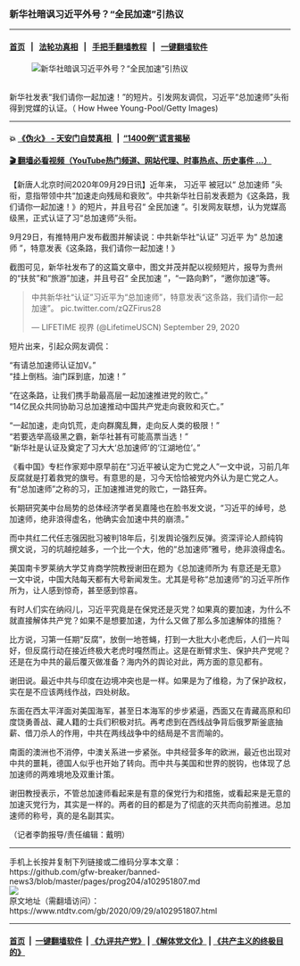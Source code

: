 ### 新华社暗讽习近平外号？“全民加速”引热议
------------------------

#### [首页](https://github.com/gfw-breaker/banned-news3/blob/master/README.md) &nbsp;&nbsp;|&nbsp;&nbsp; [法轮功真相](https://github.com/begood0513/basic/blob/master/README.md)  &nbsp;&nbsp;|&nbsp;&nbsp; [手把手翻墙教程](https://github.com/gfw-breaker/guides/wiki)  &nbsp;&nbsp;|&nbsp;&nbsp; [一键翻墙软件](https://github.com/gfw-breaker/nogfw/blob/master/README.md)  



<div><div class="featured_image">
 <figure>
  <img alt="新华社暗讽习近平外号？“全民加速”引热议" src="https://i.ntdtv.com/assets/uploads/2020/09/GettyImages-1139366942-800x450.jpg"/>
 </figure><br/>
 <span class="caption">
  新华社发表“我们请你一起加速！”的短片。引发网友调侃，习近平“总加速师”头衔得到党媒的认证。（ How Hwee Young-Pool/Getty Images)
 </span>
</div>
</div><hr/>

#### 💥 [《伪火》 - 天安门自焚真相 ](http://158.247.195.190:10000/videos/blog/weihuo.html)&nbsp; |&nbsp; [“1400例”谎言揭秘  ](http://158.247.195.190:10000/videos/blog/jiexi1400.html)

#### [ 🎬  翻墙必看视频（YouTube热门频道、网站代理、时事热点、历史事件 ...）](https://github.com/gfw-breaker/links/blob/master/banned.md)

<div><div class="post_content" itemprop="articleBody">
 <p>
  【新唐人北京时间2020年09月29日讯】近年来，
  <ok href="https://www.ntdtv.com/gb/习近平.htm">
   习近平
  </ok>
  被冠以“
  <ok href="https://www.ntdtv.com/gb/总加速师.htm">
   总加速师
  </ok>
  ”头衔，意指带领中共“加速走向残局和衰败”。中共新华社日前发表题为《这条路，我们请你一起加速！》的短片，并且号召“
  <ok href="https://www.ntdtv.com/gb/全民加速.htm">
   全民加速
  </ok>
  ”。引发网友联想，认为党媒高级黑，正式认证了习“总加速师”头衔。
 </p>
 <p>
  9月29日，有推特用户发布截图并解读说：中共新华社“认证”
  <ok href="https://www.ntdtv.com/gb/习近平.htm">
   习近平
  </ok>
  为“
  <ok href="https://www.ntdtv.com/gb/总加速师.htm">
   总加速师
  </ok>
  ”，特意发表《这条路，我们请你一起加速！》
 </p>
 <p>
  截图可见，新华社发布了的这篇文章中，图文并茂并配以视频短片，报导为贵州的“扶贫”和“旅游”加速，并且号召“
  <ok href="https://www.ntdtv.com/gb/全民加速.htm">
   全民加速
  </ok>
  ”，“一路向黔”，“邀你加速”等。
 </p>
 <blockquote class="twitter-tweet" data-dnt="true" data-width="500">
  <p dir="ltr" lang="zh">
   中共新华社“认证”习近平为“总加速师”，特意发表“这条路，我们请你一起加速”。
   <ok href="https://t.co/zQZFirus28">
    pic.twitter.com/zQZFirus28
   </ok>
  </p>
  <p>
   — LIFETIME 视界 (@LifetimeUSCN)
   <ok href="https://twitter.com/LifetimeUSCN/status/1310740714821693440?ref_src=twsrc%5Etfw">
    September 29, 2020
   </ok>
  </p>
 </blockquote>
 <p>
  <script async="" charset="utf-8" src="https://platform.twitter.com/widgets.js">
  </script>
 </p>
 <p>
  <p>
   短片出来，引起众网友调侃：
  </p>
  <p>
   “有请总加速师认证加V。”
   <br/>
   “挂上倒档。油门踩到底，加速！”
  </p>
  <p>
   “在这条路，让我们携手助最高层一起加速推进党的败亡。”
   <br/>
   “14亿民众共同协助习总加速推动中国共产党走向衰败和灭亡。”
  </p>
  <p>
   “一起加速，走向饥荒，走向群魔乱舞，走向反人类的极限！”
   <br/>
   “若要选举高级黑之霸，新华社甚有可能高票当选！”
   <br/>
   “新华社是认证及奠定了习大大‘总加速师’的‘江湖地位’。”
  </p>
  <p>
   《看中国》专栏作家郑中原早前在“习近平被认定为亡党之人”一文中说，习前几年反腐就是打着救党的旗号。有意思的是，习今天恰恰被党内外认为是亡党之人。有“总加速师”之称的习，正加速推进党的败亡，一路狂奔。
  </p>
  <p>
   长期研究美中台局势的总体经济学者吴嘉隆也在脸书发文说，“习近平的绰号，总加速师，绝非浪得虚名，他确实会加速中共的崩溃。”
  </p>
  <p>
   而中共红二代任志强因批习被判18年后，引发舆论强烈反弹。资深评论人颜纯钩撰文说，习的坑越挖越多，一个比一个大，他的“总加速师”雅号，绝非浪得虚名。
  </p>
  <p>
   美国南卡罗莱纳大学艾肯商学院教授谢田在题为《总加速师所为 有意还是无意》一文中说，中国大陆每天都有大号新闻发生。尤其是号称“总加速师”的习近平所作所为，让人感到惊奇，甚至感到惊喜。
  </p>
  <p>
   有时人们实在纳闷儿，习近平究竟是在保党还是灭党？如果真的要加速，为什么不就直接解体共产党？如果不是想要加速，为什么又做了那么多加速解体的措施？
  </p>
  <p>
   比方说，习第一任期“反腐”，放倒一地苍蝇，打到一大批大小老虎后，人们一片叫好，但反腐行动在接近终极大老虎时嘎然而止。这是在断臂求生、保护共产党呢？还是在为中共的最后覆灭做准备？海内外的舆论对此，两方面的意见都有。
  </p>
  <p>
   谢田说。最近中共与印度在边境冲突也是一样。如果是为了维稳，为了保护政权，实在是不应该两线作战，四处树敌。
  </p>
  <p>
   东面在西太平洋面对美国海军，甚至日本海军的步步紧逼，西面又在青藏高原和印度饶勇善战、藏人籍的士兵们积极对抗。再考虑到在西线战争背后俄罗斯釜底抽薪、借刀杀人的作用，中共在两线战争中的结局是不言而喻的。
  </p>
  <p>
   南面的澳洲也不消停，中澳关系进一步紧张。中共经营多年的欧洲，最近也出现对中共的噩耗，德国人似乎也开始了转向。而中共与美国和世界的脱钩，也体现了总加速师的两难境地及双重计策。
  </p>
  <p>
   谢田教授表示，不管总加速师看起来是有意的保党行为和措施，或看起来是无意的加速灭党行为，其实是一样的。两者的目的都是为了彻底的灭共而向前推进。总加速师的称号，真的是名副其实。
  </p>
  <p>
   （记者李韵报导/责任编辑：戴明）
  </p>
  <div class="single_ad">
  </div>
 </p>
</div>
</div>
<hr/>
手机上长按并复制下列链接或二维码分享本文章：<br/>
https://github.com/gfw-breaker/banned-news3/blob/master/pages/prog204/a102951807.md <br/>
<a href='https://github.com/gfw-breaker/banned-news3/blob/master/pages/prog204/a102951807.md'><img src='https://github.com/gfw-breaker/banned-news3/blob/master/pages/prog204/a102951807.md.png'/></a> <br/>
原文地址（需翻墙访问）：https://www.ntdtv.com/gb/2020/09/29/a102951807.html


------------------------
#### [首页](https://github.com/gfw-breaker/banned-news3/blob/master/README.md) &nbsp;|&nbsp; [一键翻墙软件](https://github.com/gfw-breaker/nogfw/blob/master/README.md) &nbsp;| [《九评共产党》](https://github.com/gfw-breaker/9ping.md/blob/master/README.md#九评之一评共产党是什么) | [《解体党文化》](https://github.com/gfw-breaker/jtdwh.md/blob/master/README.md) | [《共产主义的终极目的》](https://github.com/gfw-breaker/gczydzjmd.md/blob/master/README.md)


<img src='http://gfw-breaker.win/banned-news3/pages/prog204/a102951807.md' width='0px' height='0px'/>